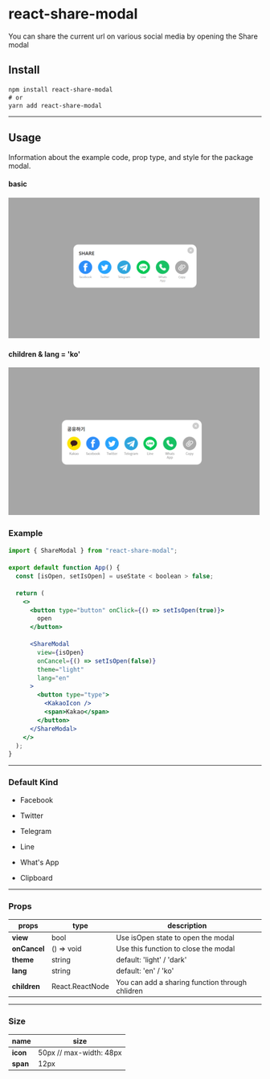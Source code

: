 # <div>

 <h1>react-share-modal</h1>

<p>
You can share the current url on various social media by opening the Share modal
</p>
</div>

## Install

    npm install react-share-modal
    # or
    yarn add react-share-modal

---

## Usage

Information about the example code, prop type, and style for the package modal.

#### basic

 <div style="width: 500px;">
  <img src="https://github.com/deep-hwan/react-share-modal/blob/main/public/modal-img2.png?raw=true" width="500" alt="Title Image">
</div>

#### children & lang = 'ko'

 <div style="width: 500px;">
  <img src="https://github.com/deep-hwan/react-share-modal/blob/main/public/modal-img.png?raw=true" width="500" alt="Title Image">
</div>

### Example

```jsx
import { ShareModal } from "react-share-modal";

export default function App() {
  const [isOpen, setIsOpen] = useState < boolean > false;

  return (
    <>
      <button type="button" onClick={() => setIsOpen(true)}>
        open
      </button>

      <ShareModal
        view={isOpen}
        onCancel={() => setIsOpen(false)}
        theme="light"
        lang="en"
      >
        <button type="type">
          <KakaoIcon />
          <span>Kakao</span>
        </button>
      </ShareModal>
    </>
  );
}
```

---

### Default Kind

- Facebook

* Twitter

* Telegram

* Line

* What's App

* Clipboard

---

### Props

| props        | type            | description                                     |
| ------------ | --------------- | ----------------------------------------------- |
| **view**     | bool            | Use isOpen state to open the modal              |
| **onCancel** | () => void      | Use this function to close the modal            |
| **theme**    | string          | default: 'light' / 'dark'                       |
| **lang**     | string          | default: 'en' / 'ko'                            |
| **children** | React.ReactNode | You can add a sharing function through chlidren |

---

### Size

| name     | size                    |
| -------- | ----------------------- |
| **icon** | 50px // max-width: 48px |
| **span** | 12px                    |
